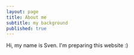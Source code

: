 ```yaml
---
layout: page
title: About me
subtitle: my background
published: true
---
```


Hi, my name is Sven. I'm preparing this website :)
